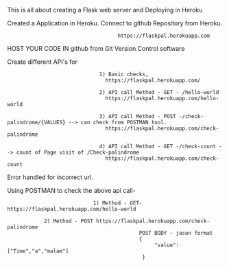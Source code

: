 This is all about creating a Flask web server and Deploying in Heroku

Created a Application in Heroku. Connect to github Repository from Heroku.

                                        https://flaskpal.herokuapp.com
                                        

HOST YOUR CODE IN github from Git Version Control software

Create different API's for        

                                  1) Basic checks, 
                                    https://flaskpal.herokuapp.com/
                                    
                                  2) API call Method - GET - /hello-world
                                    https://flaskpal.herokuapp.com/hello-world
                                    
                                  3) API call Method - POST -/check-palindrome/{VALUES} --> can check from POSTMAN tool.
                                    https://flaskpal.herokuapp.com/check-palindrome
                                  
                                  4) API call Method - GET -/check-count --> count of Page visit of /Check-palindrome
                                    https://flaskpal.herokuapp.com/check-count

Error handled for incorrect url.

Using POSTMAN to check the above api call-

                                1) Method - GET- https://flaskpal.herokuapp.com/hello-world
                                
				2) Method - POST https://flaskpal.herokuapp.com/check-palindrome
                                               POST BODY - jason format 
                                               {
	                                                "value":["Time","a","malam"]
                                                }
